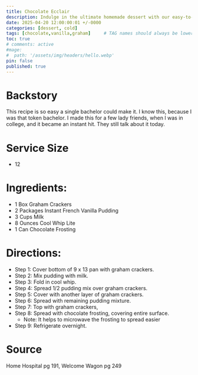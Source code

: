 ```yaml
---
title: Chocolate Ecclair
description: Indulge in the ultimate homemade dessert with our easy-to-make Graham Cracker Delight! This no-bake recipe layers rich French vanilla pudding, light Cool Whip, and crisp graham crackers, all topped with a smooth layer of chocolate frosting for the perfect sweet treat. Whether you're prepping for a potluck or satisfying a midnight craving, this Graham Cracker Delight is sure to be a crowd-pleaser. With simple ingredients and overnight refrigeration, you'll have a decadent dessert that combines the classic flavors of vanilla and chocolate in every creamy, crunchy bite. Follow our step-by-step guide to assemble this delightful dessert in a 9 x 13 pan and create a memorable treat that your family and friends will request time and again!
date: 2025-04-20 12:00:00:01 +/-0000
categories: [dessert, cold]
tags: [chocolate,vanilla,graham]     # TAG names should always be lowercase
toc: true
# comments: active
#mage:
#  path: '/assets/img/headers/hello.webp'
pin: false
published: true
---
```


# Backstory
This recipe is so easy a single bachelor could make it.  I know this, because I was that token bachelor.  I made this for a few lady friends, when I was in college, and it became an instant hit. They still talk about it today.

# Service Size
  - 12

# Ingredients:
  - 1 Box Graham Crackers
  - 2 Packages Instant French Vanilla Pudding
  - 3 Cups Milk
  - 8 Ounces Cool Whip Lite
  - 1 Can Chocolate Frosting

# Directions:
  - Step 1: Cover bottom of 9 x 13 pan with graham crackers.
  - Step 2: Mix pudding with milk.
  - Step 3: Fold in cool whip.
  - Step 4: Spread 1/2 pudding mix over graham crackers.
  - Step 5: Cover with another layer of graham crackers.
  - Step 6: Spread with remaining pudding mixture.
  - Step 7: Top with graham crackers,
  - Step 8: Spread with chocolate frosting, covering entire surface.
    - Note: It helps to microwave the frosting to spread easier
  - Step 9: Refrigerate overnight.

# Source
Home Hospital pg 191, Welcome Wagon pg 249
